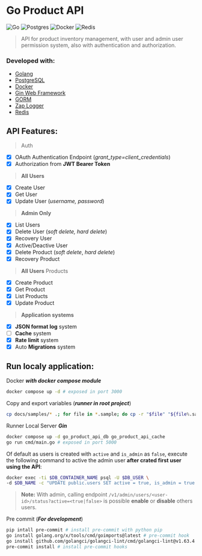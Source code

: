 

# Go Product API
![Go](https://img.shields.io/badge/go-%2300ADD8.svg?style=for-the-badge&logo=go&logoColor=white)
![Postgres](https://img.shields.io/badge/postgres-%23316192.svg?style=for-the-badge&logo=postgresql&logoColor=white)
![Docker](https://img.shields.io/badge/docker-%230db7ed.svg?style=for-the-badge&logo=docker&logoColor=white)
![Redis](https://img.shields.io/badge/redis-%23DD0031.svg?style=for-the-badge&logo=redis&logoColor=white)
<!-- ![Nginx](https://img.shields.io/badge/nginx-%23009639.svg?style=for-the-badge&logo=nginx&logoColor=white) -->

> API for product inventory management, with user and admin user permission system, also with authentication and authorization.

### Developed with:
- [Golang](https://go.dev/)
- [PostgreSQL](https://www.postgresql.org/)
- [Docker](https://www.docker.com/)
- [Gin Web Framework](https://gin-gonic.com/)
- [GORM](https://gorm.io/index.html)
- [Zap Logger](https://github.com/uber-go/zap)
- [Redis](https://github.com/redis/go-redis)
<!-- - [NGnix](https://nginx.org/) -->

## API Features:

> Auth
- [x] OAuth Authentication Endpoint (*_grant_type=client_credentials_*)
- [x] Authorization from **JWT Bearer Token**
> **All Users**
- [x] Create User
- [x] Get User
- [x] Update User (*_username, password_*)
> **Admin Only**
- [x] List Users
- [x] Delete User (*_soft delete, hard delete_*)
- [x] Recovery User
- [x] Active/Deactive User
- [x] Delete Product (*_soft delete_*, *_hard delete_*)
- [x] Recovery Product
> **All Users** Products
- [x] Create Product
- [x] Get Product
- [x] List Products
- [x] Update Product
> **Application systems**
- [x] **JSON format log** system
- [ ] **Cache** system
- [x] **Rate limit** system
- [x] Auto **Migrations** system
<!-- - [ ] **NGnix** proxy System -->

## Run localy application:
Docker *__with docker compose module__*
```bash
docker compose up -d # exposed in port 3000
```

Copy and export variables (*__runner in root project__*)
```bash
cp docs/samples/* .; for file in *.sample; do cp -r "$file" "${file%.sample}"; done && rm *.sample && source envs.sh
```
Runner Local Server *__Gin__*
```bash
docker compose up -d go_product_api_db go_product_api_cache
go run cmd/main.go # exposed in port 5000
```
Of default as users is created with `active` and `is_admin` as `false`, execute the following command to active the admin user **after crated first user using the API**:
```bash
docker exec -ti $DB_CONTAINER_NAME psql -U $DB_USER \
-d $DB_NAME -c "UPDATE public.users SET active = true, is_admin = true WHERE id = 1;"
```
> **Note:** With admin, calling endpoint `/v1/admin/users/<user-id>/status?active=<true|false>` is possible **enable** or **disable** others users.

Pre commit (*__For development__*)
```bash
pip intall pre-commit # install pre-commit with python pip
go install golang.org/x/tools/cmd/goimports@latest # pre-commit hook
go install github.com/golangci/golangci-lint/cmd/golangci-lint@v1.63.4 # pre-commit hook
pre-commit install # install pre-commit hooks
```
